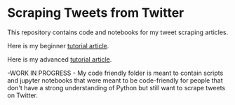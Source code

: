 # Scraping Tweets from Twitter
This repository contains code and notebooks for my tweet scraping articles.

Here is my beginner [tutorial article](https://towardsdatascience.com/how-to-scrape-tweets-from-twitter-59287e20f0f1 "written article").

Here is my advanced [tutorial article](https://towardsdatascience.com/how-to-scrape-more-information-from-tweets-on-twitter-44fd540b8a1f "written article").

-WORK IN PROGRESS - My code friendly folder is meant to contain scripts and jupyter notebooks that were meant to be code-friendly for people that don't have a strong understanding of Python but still want to scrape tweets on Twitter.
